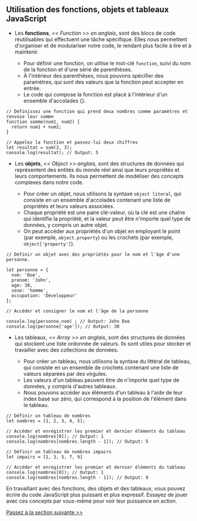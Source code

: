 ## Utilisation des fonctions, objets et tableaux JavaScript

- Les **fonctions**, *<< Function >> en anglais*, sont des blocs de code réutilisables qui effectuent une tâche spécifique. Elles nous permettent d'organiser et de modulariser notre code, le rendant plus facile à lire et à maintenir.

    - Pour définir une fonction, on utilise le mot-clé `function`, suivi du nom de la fonction et d'une série de parenthèses.
    - À l'intérieur des parenthèses, nous pouvons spécifier des paramètres, qui sont des valeurs que la fonction peut accepter en entrée.
    - Le code qui compose la fonction est placé à l'intérieur d'un ensemble d'accolades {}.

```
// Définissez une fonction qui prend deux nombres comme paramètres et renvoie leur somme
function somme(num1, num2) {
  return num1 + num2;
}

// Appelez la fonction et passez-lui deux chiffres
let resultat = sum(2, 3);
console.log(resultat); // Output: 5
```

- Les **objets**, *<< Object >> anglais*, sont des structures de données qui représentent des entités du monde réel ainsi que leurs propriétés et leurs comportements. Ils nous permettent de modéliser des concepts complexes dans notre code.

    - Pour créer un objet, nous utilisons la syntaxe `object literal`, qui consiste en un ensemble d'accolades contenant une liste de propriétés et leurs valeurs associées.
    - Chaque propriété est une paire clé-valeur, où la clé est une chaîne qui identifie la propriété, et la valeur peut être n'importe quel type de données, y compris un autre objet.
    - On peut accéder aux propriétés d'un objet en employant le point (par exemple, `object.property`) ou les crochets (par exemple, `object['property']`).

```
// Définir un objet avec des propriétés pour le nom et l'âge d'une personne.

let personne = {
  nom: 'Doe',
  prenom: 'John',
  age: 30,
  sexe: 'homme',
  occupation: 'Développeur'
};

// Accéder et consigner le nom et l'âge de la personne

console.log(personne.nom) ; // Output: John Doe
console.log(personne['age']); // Output: 30
```

- Les tableaux, *<< Array >> en anglais*, sont des structures de données qui stockent une liste ordonnée de valeurs. Ils sont utiles pour stocker et travailler avec des collections de données.

    - Pour créer un tableau, nous utilisons la syntaxe du littéral de tableau, qui consiste en un ensemble de crochets contenant une liste de valeurs séparées par des virgules.
    - Les valeurs d'un tableau peuvent être de n'importe quel type de données, y compris d'autres tableaux.
    - Nous pouvons accéder aux éléments d'un tableau à l'aide de leur index basé sur zéro, qui correspond à la position de l'élément dans le tableau.

```
// Définir un tableau de nombres
let nombres = [1, 2, 3, 4, 5];

// Accéder et enregistrer les premier et dernier éléments du tableau
console.log(nombres[0]); // Output: 1
console.log(nombres[nombres.length - 1]); // Output: 5

// Définir un tableau de nombres impairs
let impairs = [1, 3, 5, 7, 9]

// Accéder et enregistrer les premier et dernier éléments du tableau
console.log(nombres[0]); // Output: 1
console.log(nombres[nombres.length - 1]); // Output: 9
```

En travaillant avec des fonctions, des objets et des tableaux, vous pouvez écrire du code JavaScript plus puissant et plus expressif. Essayez de jouer avec ces concepts par vous-même pour voir leur puissance en action.


[Passez à la section suivante >>]()